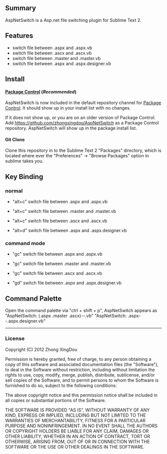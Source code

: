## Summary
AspNetSwitch is a Asp.net file switching plugin for Sublime Text 2.

## Features
* switch file between .aspx and .aspx.vb 
* switch file between .ascx and .ascx.vb
* switch file between .master and .master.vb
* switch file between .aspx and .aspx.designer.vb

## Install
#### [Package Control](https://github.com/wbond/sublime_package_control) (*Recommended*)
AspNetSwitch is now included in the default repository channel for [Package Control](https://github.com/wbond/sublime_package_control). It should show up in your install list
with no changes.

If it does not show up, or you are on an older version of Package Control:
Add https://github.com/zhongxingdou/AspNetSwitch as a Package Control repository. AspNetSwitch will show up in the
package install list.

#### Git Clone
Clone this repository in to the Sublime Text 2 "Packages" directory, which is located where ever the 
"Preferences" -> "Browse Packages" option in sublime takes you.


## Key Binding

### normal
* "alt+c" switch file between .aspx and .aspx.vb
* "alt+c" switch file between .master and .master.vb
* "alt+c" switch file between .ascx and .ascx.vb

* "alt+d" switch file between .aspx and .aspx.designer.vb

### command mode
* "gc" switch file between .aspx and .aspx.vb
* "gc" switch file between .master and .master.vb
* "gc" switch file between .ascx and .ascx.vb

* "gd" switch file between .aspx and .aspx.designer.vb

## Command Palette

Open the command palette via "ctrl + shift + p", AspNetSwitch appears as 
"AspNetSwitch: (.aspx .master .ascx)--.vb" 
"AspNetSwitch: .aspx--.aspx.designer.vb"

---

### License
Copyright (C) 2012 Zhong XingDou

Permission is hereby granted, free of charge, to any person obtaining a copy of
this software and associated documentation files (the "Software"), to deal in
the Software without restriction, including without limitation the rights to
use, copy, modify, merge, publish, distribute, sublicense, and/or sell copies
of the Software, and to permit persons to whom the Software is furnished to do
so, subject to the following conditions:

The above copyright notice and this permission notice shall be included in all
copies or substantial portions of the Software.

THE SOFTWARE IS PROVIDED "AS IS", WITHOUT WARRANTY OF ANY KIND, EXPRESS OR
IMPLIED, INCLUDING BUT NOT LIMITED TO THE WARRANTIES OF MERCHANTABILITY,
FITNESS FOR A PARTICULAR PURPOSE AND NONINFRINGEMENT. IN NO EVENT SHALL THE
AUTHORS OR COPYRIGHT HOLDERS BE LIABLE FOR ANY CLAIM, DAMAGES OR OTHER
LIABILITY, WHETHER IN AN ACTION OF CONTRACT, TORT OR OTHERWISE, ARISING FROM,
OUT OF OR IN CONNECTION WITH THE SOFTWARE OR THE USE OR OTHER DEALINGS IN THE
SOFTWARE.
